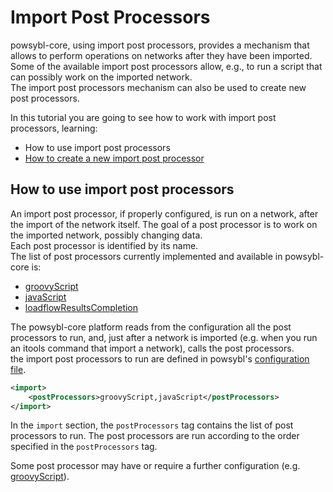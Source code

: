 # Import Post Processors

powsybl-core, using import post processors, provides a mechanism that allows to perform operations on networks after they have been imported.  
Some of the available import post processors allow, e.g., to run a script that can possibly work on the imported network.  
The import post processors mechanism can also be used to create new post processors.  
  
In this tutorial you are going to see how to work with import post processors, learning:
 - How to use import post processors
 - [How to create a new import post processor](extend-postprocessor.md)

## How to use import post processors  
An import post processor, if properly configured, is run on a network, after the import of the network itself. The goal of a post processor is to work on the imported network, possibly changing data.   
Each post processor is identified by its name.  
The list of post processors currently implemented and available in powsybl-core is:
- [groovyScript](groovyScript.md)
- [javaScript](javaScript.md)
- [loadflowResultsCompletion](loadflowResultsCompletion.md)

The powsybl-core platform reads from the configuration all the post processors to run, and, just after a network is imported (e.g. when you run an itools command that import a network), calls the post processors.    
the import post processors to run are defined in powsybl's [configuration file](../configuration/configuration.md).  

```xml
<import>
    <postProcessors>groovyScript,javaScript</postProcessors>
</import>
```

In the `import` section, the `postProcessors` tag contains the list of post processors to run. The post processors are run according to the order specified in the `postProcessors` tag.      
  
Some post processor may have or require a further configuration (e.g. [groovyScript](groovyScript.md)).
